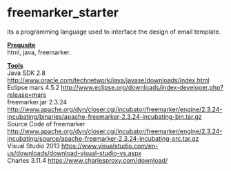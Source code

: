 # freemarker_starter
its a programming language used to interface the design of email template.

<b><u>Prequsite</u></b><br />
html,
java,
freemarker.

<b><u>Tools</b></u><br />
Java SDK 2.8                  http://www.oracle.com/technetwork/java/javase/downloads/index.html<br />
Eclipse mars 4.5.2            http://www.eclipse.org/downloads/index-developer.php?release=mars <br />
freemarker.jar 2.3.24         http://www.apache.org/dyn/closer.cgi/incubator/freemarker/engine/2.3.24-incubating/binaries/apache-freemarker-2.3.24-incubating-bin.tar.gz<br />
Source Code of freemarker     http://www.apache.org/dyn/closer.cgi/incubator/freemarker/engine/2.3.24-incubating/source/apache-freemarker-2.3.24-incubating-src.tar.gz<br />
Visual Studio 2013            https://www.visualstudio.com/en-us/downloads/download-visual-studio-vs.aspx<br />
Charles 3.11.4                https://www.charlesproxy.com/download/<br />

